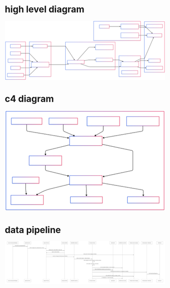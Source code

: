 # high level diagram

![high level diagram](/picture/design-highlevel.svg)

# c4 diagram 

![c4 diagram](/picture/design-c4.svg)

# data pipeline

![data pipeline](/picture/design-datapipeline.svg)


